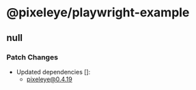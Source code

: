 # @pixeleye/playwright-example

## null

### Patch Changes

- Updated dependencies []:
  - pixeleye@0.4.19
